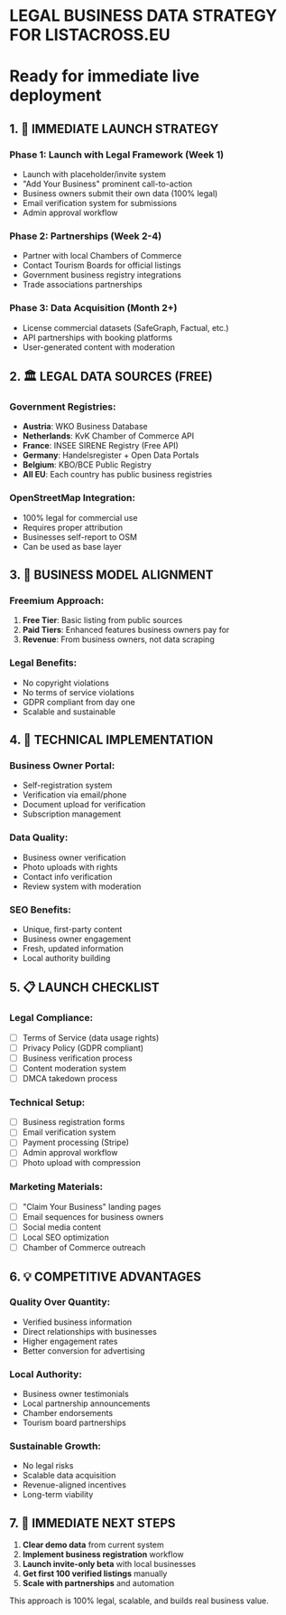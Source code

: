 # LEGAL BUSINESS DATA STRATEGY FOR LISTACROSS.EU
# Ready for immediate live deployment

## 1. 🎯 IMMEDIATE LAUNCH STRATEGY

### Phase 1: Launch with Legal Framework (Week 1)
- Launch with placeholder/invite system
- "Add Your Business" prominent call-to-action  
- Business owners submit their own data (100% legal)
- Email verification system for submissions
- Admin approval workflow

### Phase 2: Partnerships (Week 2-4)
- Partner with local Chambers of Commerce
- Contact Tourism Boards for official listings
- Government business registry integrations
- Trade associations partnerships

### Phase 3: Data Acquisition (Month 2+)
- License commercial datasets (SafeGraph, Factual, etc.)
- API partnerships with booking platforms
- User-generated content with moderation

## 2. 🏛️ LEGAL DATA SOURCES (FREE)

### Government Registries:
- **Austria**: WKO Business Database
- **Netherlands**: KvK Chamber of Commerce API
- **France**: INSEE SIRENE Registry (Free API)
- **Germany**: Handelsregister + Open Data Portals
- **Belgium**: KBO/BCE Public Registry
- **All EU**: Each country has public business registries

### OpenStreetMap Integration:
- 100% legal for commercial use
- Requires proper attribution
- Businesses self-report to OSM
- Can be used as base layer

## 3. 🎯 BUSINESS MODEL ALIGNMENT

### Freemium Approach:
1. **Free Tier**: Basic listing from public sources
2. **Paid Tiers**: Enhanced features business owners pay for
3. **Revenue**: From business owners, not data scraping

### Legal Benefits:
- No copyright violations
- No terms of service violations  
- GDPR compliant from day one
- Scalable and sustainable

## 4. 🚀 TECHNICAL IMPLEMENTATION

### Business Owner Portal:
- Self-registration system
- Verification via email/phone
- Document upload for verification
- Subscription management

### Data Quality:
- Business owner verification
- Photo uploads with rights
- Contact info verification
- Review system with moderation

### SEO Benefits:
- Unique, first-party content
- Business owner engagement
- Fresh, updated information
- Local authority building

## 5. 📋 LAUNCH CHECKLIST

### Legal Compliance:
- [ ] Terms of Service (data usage rights)
- [ ] Privacy Policy (GDPR compliant)
- [ ] Business verification process
- [ ] Content moderation system
- [ ] DMCA takedown process

### Technical Setup:
- [ ] Business registration forms
- [ ] Email verification system
- [ ] Payment processing (Stripe)
- [ ] Admin approval workflow
- [ ] Photo upload with compression

### Marketing Materials:
- [ ] "Claim Your Business" landing pages
- [ ] Email sequences for business owners
- [ ] Social media content
- [ ] Local SEO optimization
- [ ] Chamber of Commerce outreach

## 6. 💡 COMPETITIVE ADVANTAGES

### Quality Over Quantity:
- Verified business information
- Direct relationships with businesses
- Higher engagement rates
- Better conversion for advertising

### Local Authority:
- Business owner testimonials  
- Local partnership announcements
- Chamber endorsements
- Tourism board partnerships

### Sustainable Growth:
- No legal risks
- Scalable data acquisition
- Revenue-aligned incentives
- Long-term viability

## 7. 🎯 IMMEDIATE NEXT STEPS

1. **Clear demo data** from current system
2. **Implement business registration** workflow
3. **Launch invite-only beta** with local businesses
4. **Get first 100 verified listings** manually
5. **Scale with partnerships** and automation

This approach is 100% legal, scalable, and builds real business value.